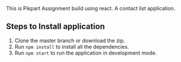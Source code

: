  
This is Pikpart Assignment build using react. A contact list application.

## Steps to Install application

1. Clone the master branch or download the zip.
2. Run `npm install` to install all the dependencies.
3. Run `npm start` to run the application in development mode.
